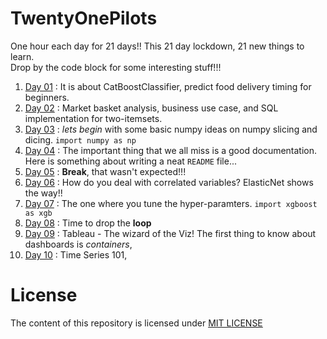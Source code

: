 # TwentyOnePilots
One hour each day for 21 days!! This 21 day lockdown, 21 new things to learn. <br>
Drop by the code block for some interesting stuff!!!
01. [Day 01](https://github.com/chrisdmell/TwentyOnePilots/blob/master/CodeBlock/Day-01-20200325.ipynb) : It is about CatBoostClassifier, predict food delivery timing for beginners. 
02. [Day 02](https://github.com/chrisdmell/TwentyOnePilots/blob/master/CodeBlock/Day-02-20200326.ipynb) : Market basket analysis, business use case, and SQL implementation for two-itemsets.
03. [Day 03](https://github.com/chrisdmell/TwentyOnePilots/blob/master/CodeBlock/Day-03-20200327.ipynb) :  _lets begin_ with some basic numpy ideas on numpy slicing and dicing. 
```import numpy as np ```
04. [Day 04](https://github.com/chrisdmell/TwentyOnePilots/blob/master/CodeBlock/Day-04-20200328.ipynb) : The important thing that we all miss is a good documentation. Here is something about writing a neat ```README``` file...
05. [Day 05](https://chrisdmell.github.io/chrisaloysiusdmello/) : __Break__, that wasn't expected!!!
06. [Day 06](https://github.com/chrisdmell/TwentyOnePilots/blob/master/CodeBlock/Day-06-20200330.ipynb) : How do you deal with correlated variables? ElasticNet shows the way!!
07. [Day 07](https://github.com/chrisdmell/TwentyOnePilots/blob/master/CodeBlock/Day-07-20200331.ipynb) : The one where you tune the hyper-paramters. ```import xgboost as xgb```
08. [Day 08](https://github.com/chrisdmell/TwentyOnePilots/blob/master/CodeBlock/Day-08-20200401.ipynb) : Time to drop the __loop__
09. [Day 09](https://public.tableau.com/profile/chris5331#!/vizhome/Tableau_Dashboards_Containers_001/Dashboard1?publish=yes) : Tableau - The wizard of the Viz! The first thing to know about dashboards is _containers_,
10. [Day 10](https://github.com/chrisdmell/TwentyOnePilots/blob/master/CodeBlock/Day-10-20200403.ipynb) : Time Series 101, 




# License
The content of this repository is licensed under [MIT LICENSE](https://github.com/chrisdmell/TwentyOnePilots/blob/master/LICENSE)
